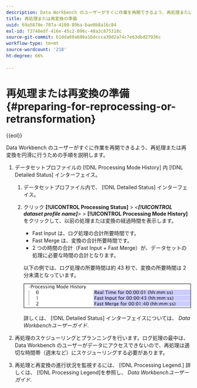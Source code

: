 ```yaml
---
description: Data Workbench のユーザーがすぐに作業を再開できるよう、再処理または再変換を円滑に行うための手順を説明します。
title: 再処理または再変換の準備
uuid: 69a5878e-707a-4100-89ba-bae0b8a16c84
exl-id: f3746edf-416e-45c2-896c-48a3c875318c
source-git-commit: b1dda69a606a16dccca30d2a74c7e63dbd27936c
workflow-type: tm+mt
source-wordcount: '218'
ht-degree: 66%

---
```


# 再処理または再変換の準備{#preparing-for-reprocessing-or-retransformation}

{{eol}}

Data Workbench のユーザーがすぐに作業を再開できるよう、再処理または再変換を円滑に行うための手順を説明します。

1. データセットプロファイルの [!DNL Processing Mode History] 内 [!DNL Detailed Status] インターフェイス。

   1. データセットプロファイル内で、 [!DNL Detailed Status] インターフェイス。
   1. クリック **[!UICONTROL Processing Status]** > *&lt;**[!UICONTROL dataset profile name]**>* > **[!UICONTROL Processing Mode History]** をクリックして、以前の処理または変換の経過時間を表示します。

      * Fast Input は、ログ処理の合計所要時間です。
      * Fast Merge は、変換の合計所要時間です。
      * 2 つの時間の合計（Fast Input + Fast Merge）が、データセットの処理に必要な時間の合計となります。

      以下の例では、ログ処理の所要時間は約 43 秒で、変換の所要時間は 2 分未満となっています。

      ![](assets/vis_DetailedStatus_ProcessingModeHistory.png)

      詳しくは、 [!DNL Detailed Status] インターフェイスについては、 *Data Workbenchユーザーガイド*.


1. 再処理のスケジューリングとプランニングを行います。ログ処理の最中は、Data Workbench のユーザーがデータにアクセスできないので、再処理は適切な時間帯（週末など）にスケジューリングする必要があります。
1. 再処理と再変換の進行状況を監視するには、 [!DNL Processing Legend.] 詳しくは、 [!DNL Processing Legend]を参照し、 *Data Workbenchユーザーガイド*.
